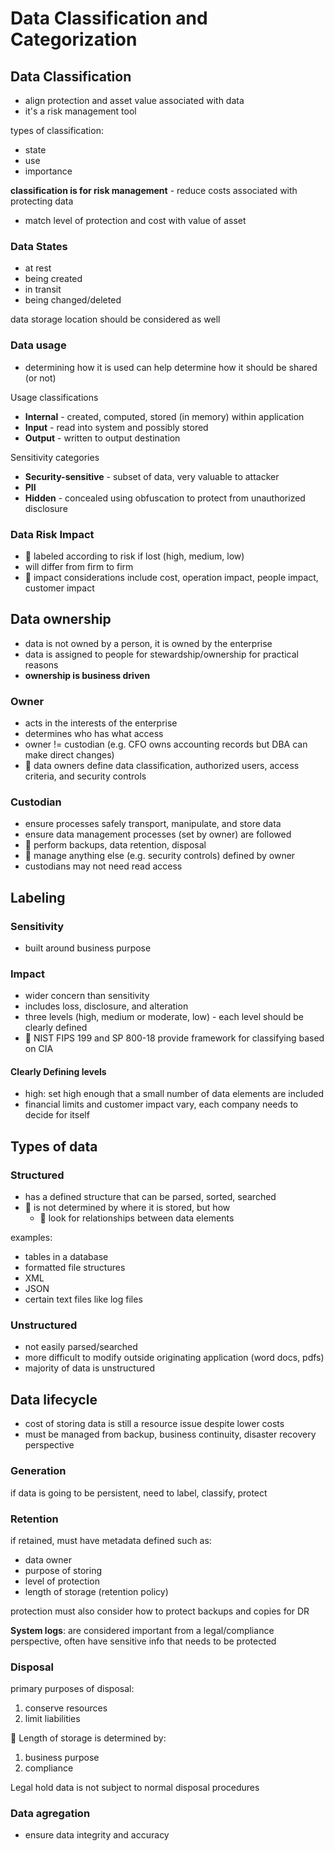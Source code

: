 # Data Classification and Categorization

## Data Classification

- align protection and asset value associated with data
- it's a risk management tool 

types of classification:

- state
- use
- importance

**classification is for risk management** - reduce costs associated with protecting data

- match level of protection and cost with value of asset

### Data States

- at rest
- being created
- in transit
- being changed/deleted

data storage location should be considered as well

### Data usage

- determining how it is used can help determine how it should be shared (or not)

Usage classifications

- **Internal** - created, computed, stored (in memory) within application
- **Input** - read into system and possibly stored
- **Output** - written to output destination

Sensitivity categories

- **Security-sensitive** - subset of data, very valuable to attacker
- **PII**
- **Hidden** - concealed using obfuscation to protect from unauthorized disclosure

### Data Risk Impact

- 📝 labeled according to risk if lost (high, medium, low)
- will differ from firm to firm
- 📝 impact considerations include cost, operation impact, people impact, customer impact

## Data ownership

- data is not owned by a person, it is owned by the enterprise
- data is assigned to people for stewardship/ownership for practical reasons
- **ownership is business driven**

### Owner

- acts in the interests of the enterprise
- determines who has what access
- owner != custodian (e.g. CFO owns accounting records but DBA can make direct changes)
- 📝 data owners define data classification, authorized users, access criteria, and security controls

### Custodian

- ensure processes safely transport, manipulate, and store data
- ensure data management processes (set by owner) are followed
- 📝 perform backups, data retention, disposal
- 📝 manage anything else (e.g. security controls) defined by owner
- custodians may not need read access

## Labeling

### Sensitivity

- built around business purpose

### Impact

- wider concern than sensitivity
- includes loss, disclosure, and alteration
- three levels (high, medium or moderate, low) - each level should be clearly defined
- 📝 NIST FIPS 199 and SP 800-18 provide framework for classifying based on CIA

#### Clearly Defining levels

- high: set high enough that a small number of data elements are included
- financial limits and customer impact vary, each company needs to decide for itself

## Types of data

### Structured

- has a defined structure that can be parsed, sorted, searched
- 📝 is not determined by where it is stored, but how
  - 📝 look for relationships between data elements

examples:

- tables in a database
- formatted file structures
- XML
- JSON
- certain text files like log files

### Unstructured

- not easily parsed/searched
- more difficult to modify outside originating application (word docs, pdfs)
- majority of data is unstructured

## Data lifecycle

- cost of storing data is still a resource issue despite lower costs
- must be managed from backup, business continuity, disaster recovery perspective

### Generation

if data is going to be persistent, need to label, classify, protect

### Retention

if retained, must have metadata defined such as:

- data owner
- purpose of storing
- level of protection
- length of storage (retention policy)

protection must also consider how to protect backups and copies for DR

**System logs**: are considered important from a legal/compliance perspective, often have sensitive info that needs to be protected

### Disposal

primary purposes of disposal:

1. conserve resources
2. limit liabilities

📝 Length of storage is determined by:

1. business purpose
2. compliance

Legal hold data is not subject to normal disposal procedures

### Data agregation

- ensure data integrity and accuracy 
